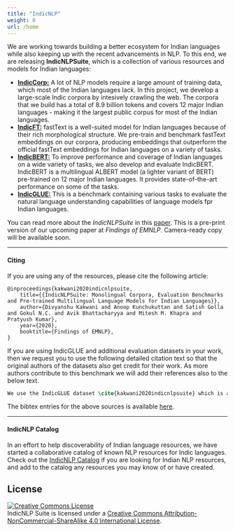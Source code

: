 ```yaml
---
title: "IndicNLP"
weight: 0
url: /home
---
```

           
We are working towards building a better ecosystem for Indian languages while also keeping up with the recent advancements in NLP. To this end, we are releasing **IndicNLPSuite**, which is a collection of various resources and models for Indian languages:

* <a href="/corpora"><b>IndicCorp:</b></a> A lot of NLP models require a large amount of training data, which most of the Indian languages lack. In this project, we develop a large-scale Indic corpora by intesively crawling the web. The corpora that we build has a total of 8.9 billion tokens and covers 12 major Indian languages - making it the largest public corpus for most of the Indian languages.
* <a href="/indicft"><b>IndicFT:</b></a> fastText is a well-suited model for Indian languages because of their rich morphological structure. We pre-train and benchmark fastText embeddings on our corpora, producing embeddings that outperform the official fastText embeddings for Indian languages on a variety of tasks.
* <a href="/indic-bert"><b>IndicBERT:</b></a> To improve performance and coverage of Indian languages on a wide variety of tasks, we also develop and evaluate IndicBERT. IndicBERT is a multilingual ALBERT model (a lighter variant of BERT) pre-trained on 12 major Indian languages. It provides state-of-the-art performance on some of the tasks.
* <a href="/indic-glue"><b>IndicGLUE:</b></a> This is a benchmark containing various tasks to evaluate the natural language understanding capabilities of language models fpr Indian languages.

You can read more about the _IndicNLPSuite_ in this [paper](https://indicnlp.ai4bharat.org/papers/arxiv2020_indicnlp_corpus.pdf). This is a pre-print version of our upcoming paper at _Findings of EMNLP_. Camera-ready copy will be available soon. 

----

#### Citing

If you are using any of the resources, please cite the following article: 

```
@inproceedings{kakwani2020indicnlpsuite,
    title={{IndicNLPSuite: Monolingual Corpora, Evaluation Benchmarks and Pre-trained Multilingual Language Models for Indian Languages}},
    author={Divyanshu Kakwani and Anoop Kunchukuttan and Satish Golla and Gokul N.C. and Avik Bhattacharyya and Mitesh M. Khapra and Pratyush Kumar},
    year={2020},
    booktitle={Findings of EMNLP},
}
``` 

If you are using IndicGLUE and additional evaluation datasets in your work, then we request you to use the following detailed citation text so that the original authors of the datasets also get credit for their work. As more authors contribute to this benchmark we will add their references also to the below text.


```latex
We use the IndicGLUE dataset \cite{kakwani2020indicnlpsuite} which is an evaluation benchmark containing datasets for NLU tasks in Indian languages. Some of these datasets were built from Wikipidea and IndicCorp\cite{kakwani2020indicnlpsuite}. In addition, it also contains other publicly available datasets for cross-lingual similarity \cite{siripragrada-etal-2020-multilingual}, named entity recognition \cite{pan-etal-2017-cross}, paraphrase detection \cite{Kumar2016DPILFIRE2016OO}, discourse analysis \cite{Dhanwal2020AnAD}, sentiment analysis \cite{cicling/Akhtar16}, \cite{DBLP:conf/coling/Akhtar0EB16}, \cite{mukku-mamidi-2017-actsa} and genre classification \footnote{https://github.com/goru001/inltk} \footnote{https://www.kaggle.com/csoham/classification-bengali-news-articles-indicnlp} \footnote{https://github.com/NirantK/hindi2vec/releases/tag/bbc-hindi-v0.1}. It also contains translations of the original WNLI\cite{Levesque2011TheWS} and COPA \cite{Gordon2011SemEval2012T7} datasets in 3 Indian languages.
```


The bibtex entries for the above sources is available [here](https://indicnlp.ai4bharat.org/papers/indic-glue.bib).


----

#### IndicNLP Catalog

In an effort to help discoverability of Indian language resources, we have started a collaborative catalog of known NLP resources for Indic languages. 
Check out the <a href="https://github.com/AI4Bharat/indicnlp_catalog">IndicNLP Catalog</a> if you are looking for Indian NLP resources, and add to the catalog any resources you may know of or have created.





## License

<a rel="license" href="http://creativecommons.org/licenses/by-nc-sa/4.0/"><img alt="Creative Commons License" style="border-width:0" src="https://i.creativecommons.org/l/by-nc-sa/4.0/88x31.png" /></a><br /><span xmlns:dct="http://purl.org/dc/terms/" href="http://purl.org/dc/dcmitype/Dataset" property="dct:title" rel="dct:type">IndicNLP Suite</span>  is licensed under a <a rel="license" href="http://creativecommons.org/licenses/by-nc-sa/4.0/">Creative Commons Attribution-NonCommercial-ShareAlike 4.0 International License</a>.